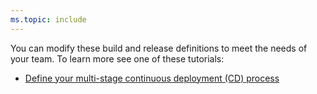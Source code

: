 ```yaml
---
ms.topic: include
---
```


You can modify these build and release definitions to meet the needs of your team. To learn more see one of these tutorials:

[//]: # (TODO: change these links to new azure specific tutorials)

* [Define your multi-stage continuous deployment (CD) process](../../release/define-multistage-release-process.md)
